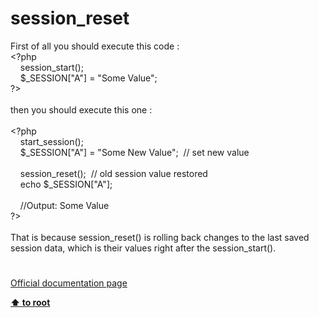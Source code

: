 # session_reset




<div class="phpcode"><span class="html">
First of all you should execute this code :<br><span class="default">&lt;?php<br>&#xA0; &#xA0; session_start</span><span class="keyword">();<br>&#xA0; &#xA0; </span><span class="default">$_SESSION</span><span class="keyword">[</span><span class="string">&quot;A&quot;</span><span class="keyword">] = </span><span class="string">&quot;Some Value&quot;</span><span class="keyword">;<br></span><span class="default">?&gt;<br></span><br>then you should execute this one : <br><br><span class="default">&lt;?php<br>&#xA0; &#xA0; start_session</span><span class="keyword">();<br>&#xA0; &#xA0; </span><span class="default">$_SESSION</span><span class="keyword">[</span><span class="string">&quot;A&quot;</span><span class="keyword">] = </span><span class="string">&quot;Some New Value&quot;</span><span class="keyword">;&#xA0; </span><span class="comment">// set new value<br><br>&#xA0; &#xA0; </span><span class="default">session_reset</span><span class="keyword">();&#xA0; </span><span class="comment">// old session value restored<br>&#xA0; &#xA0; </span><span class="keyword">echo </span><span class="default">$_SESSION</span><span class="keyword">[</span><span class="string">&quot;A&quot;</span><span class="keyword">];<br><br>&#xA0; &#xA0; </span><span class="comment">//Output: Some Value<br></span><span class="default">?&gt;<br></span><br>That is because session_reset() is rolling back changes to the last saved session data, which is their values right after the session_start().</span>
</div>
  

#

[Official documentation page](https://www.php.net/manual/en/function.session-reset.php)

**[⬆ to root](/)**